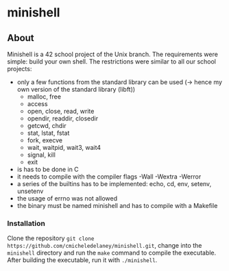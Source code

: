 # minishell 
## About
Minishell is a 42 school project of the Unix branch. The requirements were simple: build your own shell. The restrictions were similar to all our school projects:
 - only a few functions from the standard library can be used (-> hence my own version of the standard library (libft))
    - malloc, free
    - access
    - open, close, read, write
    - opendir, readdir, closedir
    - getcwd, chdir
    - stat, lstat, fstat
    - fork, execve
    - wait, waitpid, wait3, wait4
    - signal, kill
    - exit
 - is has to be done in C
 - it needs to compile with the compiler flags -Wall -Wextra -Werror
 - a series of the builtins has to be implemented: echo, cd, env, setenv, unsetenv
 - the usage of errno was not allowed
 - the binary must be named minishell and has to compile with a Makefile
 
 ### Installation
 Clone the repository 
    `git clone https://github.com/cmicheledelaney/minishell.git`,
 change into the `minishell` directory and
 run the `make` command to compile the executable.
 After building the executable, run it with
    `./minishell`.
